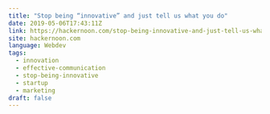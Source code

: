 ```yaml
---
title: "Stop being “innovative” and just tell us what you do"
date: 2019-05-06T17:43:11Z
link: https://hackernoon.com/stop-being-innovative-and-just-tell-us-what-you-do-50559db17a8f?source=rss----3a8144eabfe3---4&utm_medium=RSS&utm_source=news.12bit.vn
site: hackernoon.com
language: Webdev
tags:
  - innovation
  - effective-communication
  - stop-being-innovative
  - startup
  - marketing
draft: false
---
```

